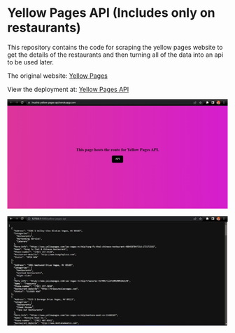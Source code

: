 # Yellow Pages API (Includes only on restaurants)
This repository contains the code for scraping the yellow pages website to get the details of the restaurants and then turning all of the data into an api to be used later.

The original website: [Yellow Pages](https://www.yellowpages.com/las-vegas-nv/restaurants) <br>

View the deployment at: [Yellow Pages API](https://hrushis-yellow-pages-api.herokuapp.com/)

![IMG](https://github.com/Hrushi11/Yellow-pages-api/blob/main/assets/first_pg_2.jpg?raw=true)

![IMG](https://github.com/Hrushi11/yellow-pages-api/blob/main/assets/second_pg.jpg?raw=true)

